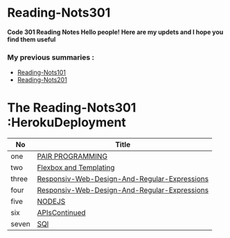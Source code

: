 # Reading-Nots301
**Code 301 Reading Notes Hello people!  Here are my updets and I hope you find them useful**

### My previous summaries :


* [Reading-Nots101](https://khaedzi.github.io/reading-notes/)
* [Reading-Nots201](https://khaedzi.github.io/Reading-Nots201/)


# The Reading-Nots301 :HerokuDeployment

|No   | Title |
 |-----|------|
 |one  | [PAIR PROGRAMMING](https://khaedzi.github.io/Reading-Nots301/PAIR-PROGRAMMING)|
 | two| [Flexbox and Templating](https://khaedzi.github.io/Reading-Nots301/FlexboxandTemplating)|
 | three| [Responsiv-Web-Design-And-Regular-Expressions](https://khaedzi.github.io/Reading-Nots301/Responsiv-Web-Design-And-Regular-Expressions)|
 |four| [Responsiv-Web-Design-And-Regular-Expressions](https://khaedzi.github.io/Reading-Nots301/HerokuDeployment)|
 |five| [NODEJS](https://khaedzi.github.io/Reading-Nots301/NODEJS)|
 |six| [APIsContinued](https://khaedzi.github.io/Reading-Nots301/APIsContinued)|
 |seven| [SQl](https://khaedzi.github.io/Reading-Nots301/SQL)|



  

